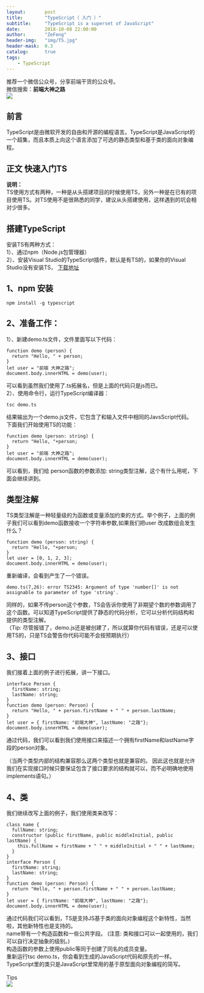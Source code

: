 ```yaml
---
layout:       post
title:        "TypeScript（ 入门 ）"
subtitle:     "TypeScript is a superset of JavaScript"
date:         2018-10-08 22:00:00
author:       "ZeFeng"
header-img:   "img/TS.jpg"
header-mask:  0.3
catalog:      true
tags:
    - TypeScript
---
```

推荐一个微信公众号，分享前端干货的公众号。<br />
微信搜索：<b>前端大神之路</b><br />
<img src="https://00feng00.github.io/img/wx_public_channel.jpg">
<br />
## 前言
 TypeScript是由微软开发的自由和开源的编程语言。TypeScript是JavaScript的一个超集，而且本质上向这个语言添加了可选的静态类型和基于类的面向对象编程。
## 正文 快速入门TS
<b>说明：</b><br />
TS使用方式有两种，一种是从头搭建项目的时候使用TS，另外一种是在已有的项目使用TS。对TS使用不是很熟悉的同学，建议从头搭建使用，这样遇到的坑会相对少很多。
## 搭建TypeScript
安装TS有两种方式：<br />
1）、通过npm（Node.js包管理器）<br />
2）、安装Visual Studio的TypeScript插件，默认是有TS的，如果你的Visual Studio没有安装TS，
[下载地址](https://www.tslang.cn/#download-links) <br />
## 1、npm 安装
```
npm install -g typescript
```
## 2、准备工作：

1）、新建demo.ts文件，文件里面写以下代码：

```
function demo (person) {
  return "Hello, " + person;
}
let user = "前端 大神之路";
document.body.innerHTML = demo(user);
```
可以看到虽然我们使用了.ts拓展名，但是上面的代码只是js而已。<br />
2）、使用命令行，运行TypeScript编译器：
```
tsc demo.ts
```
结果输出为一个demo.js文件，它包含了和输入文件中相同的JavsScript代码。 <br />
下面我们开始使用TS的功能：
```
function demo (person: string) {
  return "Hello, "+person;
}
let user = "前端 大神之路";
document.body.innerHTML = demo(user);
```
可以看到，我们给 person函数的参数添加: string类型注解，这个有什么用呢，下面会继续讲到。

## 类型注解
TS类型注解是一种轻量级的为函数或变量添加约束的方式。举个例子，上面的例子我们可以看到demo函数接收一个字符串参数,如果我们把user 改成数组会发生什么？

```
function demo (person: string) {
  return "Hello, "+person;
}
let user = [0, 1, 2, 3];
document.body.innerHTML = demo(user);
```
重新编译，会看到产生了一个错误。
```
demo.ts(7,26): error TS2345: Argument of type 'number[]' is not assignable to parameter of type 'string'.
```
同样的，如果不传person这个参数，TS会告诉你使用了非期望个数的参数调用了这个函数。可以知道TypeScript提供了静态的代码分析，它可以分析代码结构和提供的类型注解。<br />
（Tip: 尽管报错了，demo.js还是被创建了，所以就算你代码有错误，还是可以使用TS的，只是TS会警告你代码可能不会按预期执行）
## 3、接口
我们接着上面的例子进行拓展，讲一下接口。
```
interface Person {
  firstName: string;  
  lastName: string;
}
function demo (person: Person) {
  return "Hello, " + person.firstName + " " + person.lastName;
}
let user = { firstName: "前端大神", lastName: "之路"};
document.body.innerHTML = demo(user);
```
通过代码，我们可以看到我们使用接口来描述一个拥有firstName和lastName字段的person对象。

（当两个类型内部的结构兼容那么这两个类型也就是兼容的。 因此这也就是允许我们在实现接口时候只要保证包含了接口要求的结构就可以，而不必明确地使用 implements语句。）

## 4、类
我们继续改写上面的例子，我们使用类来改写：
```
class name { 
  fullName: string;
  constructor (public firstName, public middleInitial, public  lastName) {
    this.fullName = firstName + " " + middleInitial + " " + lastName;  
  }
}
interface Person {
  firstName: string;  
  lastName: string;
}
function demo (person: Person) {
  return "Hello, " + person.firstName + " " + person.lastName;
}
let user = { firstName: "前端大神", lastName: "之路"};
document.body.innerHTML = demo(user);
```
 通过代码我们可以看到，TS是支持JS基于类的面向对象编程这个新特性，当然啦，其他新特性也是支持的。<br />
 name带有一个构造函数和一些公共字段。 (注意: 类和接口可以一起使用的，我们可以自行决定抽象的级别。)<br />
 构造函数的参数上使用public等同于创建了同名的成员变量。<br />
 重新运行tsc demo.ts，你会看到生成的JavaScript代码和原先的一样。<br />
 TypeScript里的类只是JavaScript里常用的基于原型面向对象编程的简写。<br />
<br />
Tips<br />
<img src="https://00feng00.github.io/img/pay_me_money.jpg">





